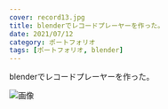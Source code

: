 ```yaml
---
cover: record13.jpg
title: blenderでレコードプレーヤーを作った。
date: 2021/07/12
category: ポートフォリオ
tags: [ポートフォリオ, blender]
---
```


blenderでレコードプレーヤーを作った。

<!--more-->

![画像](/my-home/cover/record13.jpg)